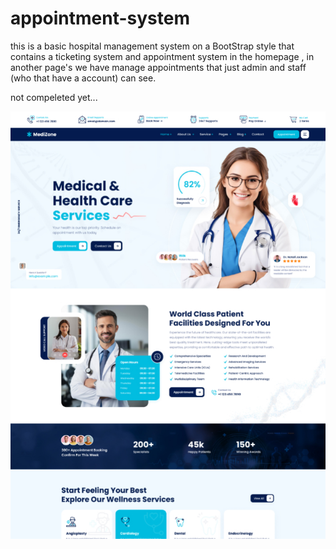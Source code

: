 # appointment-system
this is a basic hospital management system on a BootStrap style that contains a ticketing system and appointment system in the homepage , in another page's we have manage appointments that just admin and staff (who that have a account) can see.

not compeleted yet...

![image alt](https://github.com/M0SENI/appointment-system/blob/main/screen.jpg)
